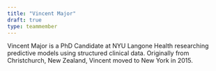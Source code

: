 ```yaml
---
title: "Vincent Major"
draft: true
type: teammember
---
```



Vincent Major is a PhD Candidate at NYU Langone Health researching predictive models using structured clinical data. 
Originally from Christchurch, New Zealand, Vincent moved to New York in 2015. 
